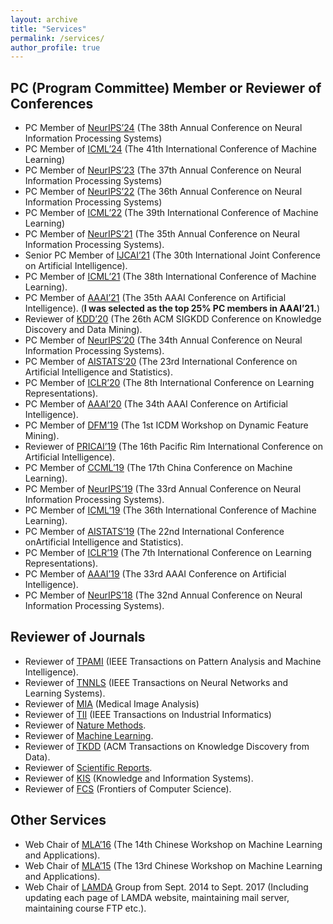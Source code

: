 ```yaml
---
layout: archive
title: "Services"
permalink: /services/
author_profile: true
---
```


PC (Program Committee) Member or Reviewer of Conferences
---
- PC Member of [NeurIPS’24](https://neurips.cc/Conferences/2024/) (The 38th Annual Conference on Neural Information Processing Systems)
- PC Member of [ICML’24](https://icml.cc/Conferences/2024) (The 41th International Conference of Machine Learning)
- PC Member of [NeurIPS’23](https://neurips.cc/Conferences/2023/) (The 37th Annual Conference on Neural Information Processing Systems)
- PC Member of [NeurIPS’22](https://neurips.cc/Conferences/2022/) (The 36th Annual Conference on Neural Information Processing Systems)
- PC Member of [ICML’22](https://icml.cc/Conferences/2022) (The 39th International Conference of Machine Learning)
- PC Member of [NeurIPS’21](https://neurips.cc/Conferences/2021/) (The 35th Annual Conference on Neural Information Processing Systems).
- Senior PC Member of [IJCAI’21](https://ijcai-21.org/) (The 30th International Joint Conference on Artificial Intelligence).
- PC Member of [ICML’21](https://icml.cc/Conferences/2021) (The 38th International Conference of Machine Learning).
- PC Member of [AAAI’21](https://aaai.org/Conferences/AAAI-21/) (The 35th AAAI Conference on Artificial Intelligence). (**I was selected as the top 25% PC members in AAAI’21.**)
- Reviewer of [KDD’20](https://www.kdd.org/kdd2020/) (The 26th ACM SIGKDD Conference on Knowledge Discovery and Data Mining).
- PC Member of [NeurIPS’20](https://neurips.cc/Conferences/2020/) (The 34th Annual Conference on Neural Information Processing Systems).
- PC Member of [AISTATS’20](https://aistats.org/aistats2020/) (The 23rd International Conference on Artificial Intelligence and Statistics).
- PC Member of [ICLR’20](https://iclr.cc/Conferences/2020) (The 8th International Conference on Learning Representations).
- PC Member of [AAAI’20](https://aaai.org/Conferences/AAAI-20/) (The 34th AAAI Conference on Artificial Intelligence).
- PC Member of [DFM’19](https://www.escience.cn/people/chenpinghou/icdm19workshopDFM.html?from=timeline) (The 1st ICDM Workshop on Dynamic Feature Mining).
- Reviewer of [PRICAI’19](https://pricai.org/2019/) (The 16th Pacific Rim International Conference on Artificial Intelligence).
- PC Member of [CCML’19](https://bdiri.gzu.edu.cn/ccml2019/paper.html) (The 17th China Conference on Machine Learning).
- PC Member of [NeurIPS’19](https://neurips.cc/Conferences/2019/) (The 33rd Annual Conference on Neural Information Processing Systems).
- PC Member of [ICML’19](https://icml.cc/Conferences/2019) (The 36th International Conference of Machine Learning).
- PC Member of [AISTATS’19](https://www.aistats.org/) (The 22nd International Conference onArtificial Intelligence and Statistics).
- PC Member of [ICLR’19](https://iclr.cc/Conferences/2019) (The 7th International Conference on Learning Representations).
- PC Member of [AAAI’19](https://neurips.cc/Conferences/2018/) (The 33rd AAAI Conference on Artificial Intelligence).
- PC Member of [NeurIPS’18](https://neurips.cc/Conferences/2018/) (The 32nd Annual Conference on Neural Information Processing Systems).

Reviewer of Journals
--- 
- Reviewer of [TPAMI](https://ieeexplore.ieee.org/xpl/RecentIssue.jsp?punumber=34) (IEEE Transactions on Pattern Analysis and Machine Intelligence).
- Reviewer of [TNNLS](https://ieeexplore.ieee.org/xpl/RecentIssue.jsp?punumber=5962385) (IEEE Transactions on Neural Networks and Learning Systems).
- Reviewer of [MIA](https://www.sciencedirect.com/journal/medical-image-analysis) (Medical Image Analysis)
- Reviewer of [TII](https://ieeexplore.ieee.org/xpl/RecentIssue.jsp?punumber=9424) (IEEE Transactions on Industrial Informatics)
- Reviewer of [Nature Methods](https://www.nature.com/nmeth/).
- Reviewer of [Machine Learning](https://www.springer.com/journal/10994).
- Reviewer of [TKDD](https://dl.acm.org/journal/tkdd) (ACM Transactions on Knowledge Discovery from Data).
- Reviewer of [Scientific Reports](https://www.nature.com/srep/).
- Reviewer of [KIS](https://www.springer.com/journal/10115) (Knowledge and Information Systems).
- Reviewer of [FCS](https://link.springer.com/journal/11704) (Frontiers of Computer Science).


Other Services
---
- Web Chair of [MLA’16](https://www.lamda.nju.edu.cn/conf/mla16/) (The 14th Chinese Workshop on Machine Learning and Applications).
- Web Chair of [MLA’15](https://www.lamda.nju.edu.cn/conf/mla15/) (The 13rd Chinese Workshop on Machine Learning and Applications).
- Web Chair of [LAMDA](https://www.lamda.nju.edu.cn/) Group from Sept. 2014 to Sept. 2017 (Including updating each page of LAMDA
website, maintaining mail server, maintaining course FTP etc.).